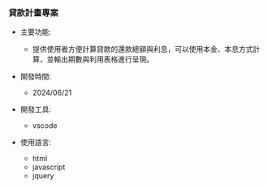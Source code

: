 ### 貸款計畫專案
- 主要功能:
    - 提供使用者方便計算貸款的還款總額與利息，可以使用本金、本息方式計算，並輸出期數與利用表格進行呈現。
- 開發時間:
    - 2024/06/21

- 開發工具:
    - vscode

- 使用語言:
    - html
    - javascript
    - jquery